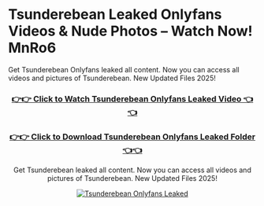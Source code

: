 # Tsunderebean Leaked Onlyfans Videos & Nude Photos – Watch Now! MnRo6

Get Tsunderebean Onlyfans leaked all content. Now you can access all videos and pictures of Tsunderebean. New Updated Files 2025!  
<div align="center">
  
### [👉👉 Click to Watch Tsunderebean Onlyfans Leaked Video 👈👈](https://links2leaks.com/tsunderebean)  
### [👉👉 Click to Download Tsunderebean Onlyfans Leaked Folder 👈👈](https://links2leaks.com/tsunderebean)  

Get Tsunderebean leaked all content. Now you can access all videos and pictures of Tsunderebean. New Updated Files 2025!  

[![Tsunderebean Onlyfans Leaked](https://i.ibb.co/93hzkbrt/l2l.gif)](https://links2leaks.com/tsunderebean)  

</div>
